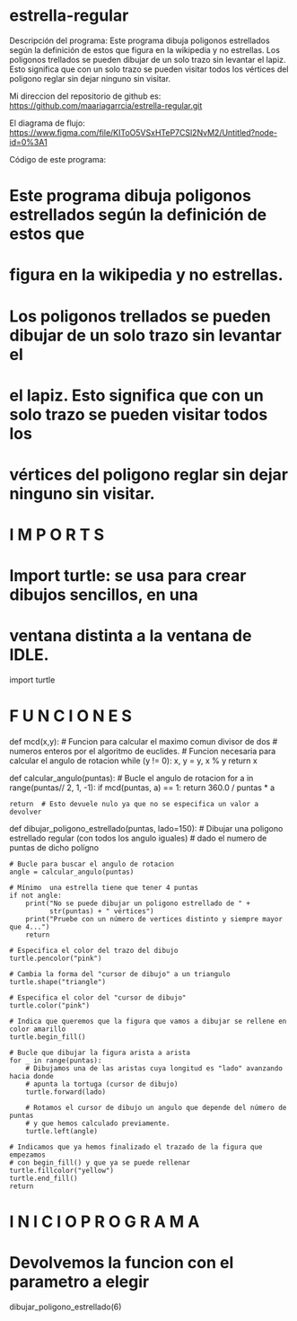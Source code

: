 # estrella-regular

Descripción del programa: 
Este programa dibuja poligonos estrellados según la definición de estos que figura en la wikipedia y no estrellas. 
Los poligonos trellados se pueden dibujar de un solo trazo sin levantar el lapiz. 
Esto significa que con un solo trazo se pueden visitar todos los vértices del poligono reglar sin dejar ninguno sin visitar.

Mi direccion del repositorio de github es:
https://github.com/maariagarrcia/estrella-regular.git


El diagrama de flujo: 
https://www.figma.com/file/KIToO5VSxHTeP7CSl2NvM2/Untitled?node-id=0%3A1

Código de este programa:



# Este programa dibuja poligonos estrellados según la definición de estos que
# figura en la wikipedia y no estrellas.
# Los poligonos trellados se pueden dibujar de un solo trazo sin levantar el
# el lapiz. Esto significa que con un solo trazo se pueden visitar todos los
# vértices del poligono reglar sin dejar ninguno sin visitar.


####
# I M P O R T S
####

# Import turtle: se usa para crear dibujos sencillos, en una
# ventana distinta a la ventana de IDLE.
import turtle 
   
####
# F U N C I O N E S
####

def mcd(x,y):
    # Funcion para calcular el maximo comun divisor de dos 
    # numeros enteros por el algoritmo de euclides. 
    # Funcion necesaria para calcular el angulo de rotacion 
    while (y != 0):
        x, y = y, x % y
    return x
   
    
def calcular_angulo(puntas):
    # Bucle el angulo de rotacion
    for a in range(puntas// 2, 1, -1):
        if mcd(puntas, a) == 1:
            return 360.0 / puntas * a

    return  # Esto devuele nulo ya que no se especifica un valor a devolver

def dibujar_poligono_estrellado(puntas, lado=150):
    # Dibujar una poligono estrellado regular (con todos los angulo iguales)
    # dado el numero de puntas de dicho polígno

    # Bucle para buscar el angulo de rotacion
    angle = calcular_angulo(puntas)

    # Mínimo  una estrella tiene que tener 4 puntas
    if not angle:
        print("No se puede dibujar un poligono estrellado de " +
              str(puntas) + " vértices")
        print("Pruebe con un número de vertices distinto y siempre mayor que 4...")
        return

    # Especifica el color del trazo del dibujo
    turtle.pencolor("pink")

    # Cambia la forma del "cursor de dibujo" a un triangulo
    turtle.shape("triangle")

    # Especifica el color del "cursor de dibujo"
    turtle.color("pink")

    # Indica que queremos que la figura que vamos a dibujar se rellene en color amarillo
    turtle.begin_fill()

    # Bucle que dibujar la figura arista a arista
    for _ in range(puntas):
        # Dibujamos una de las aristas cuya longitud es "lado" avanzando hacia donde
        # apunta la tortuga (cursor de dibujo)
        turtle.forward(lado)

        # Rotamos el cursor de dibujo un angulo que depende del número de puntas
        # y que hemos calculado previamente.
        turtle.left(angle)

    # Indicamos que ya hemos finalizado el trazado de la figura que empezamos
    # con begin_fill() y que ya se puede rellenar
    turtle.fillcolor("yellow")
    turtle.end_fill()
    return   

####
# I N I C I O   P R O G R A M A
####

# Devolvemos la funcion con el parametro a elegir
dibujar_poligono_estrellado(6)





